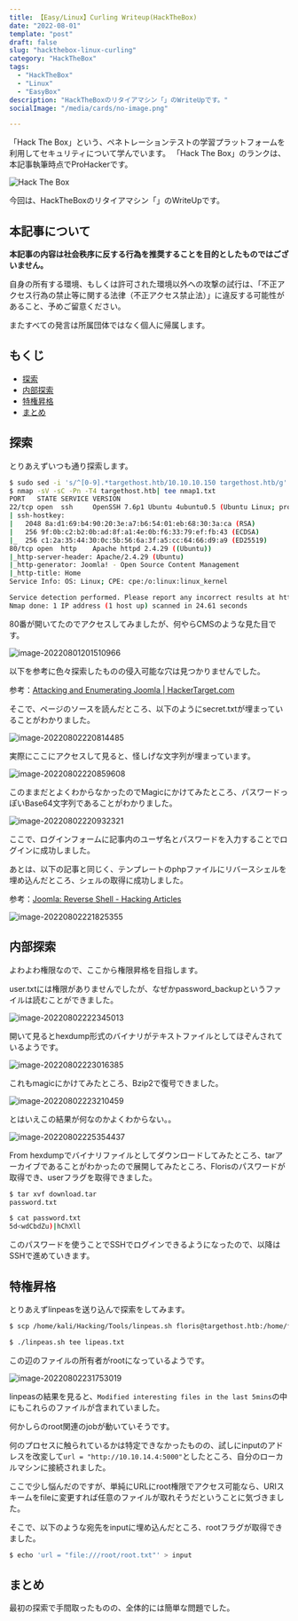 ```yaml
---
title: 【Easy/Linux】Curling Writeup(HackTheBox)
date: "2022-08-01"
template: "post"
draft: false
slug: "hackthebox-linux-curling"
category: "HackTheBox"
tags:
  - "HackTheBox"
  - "Linux"
  - "EasyBox"
description: "HackTheBoxのリタイアマシン「」のWriteUpです。"
socialImage: "/media/cards/no-image.png"

---
```


「Hack The Box」という、ペネトレーションテストの学習プラットフォームを利用してセキュリティについて学んでいます。
「Hack The Box」のランクは、本記事執筆時点でProHackerです。

<img src="../../static/media/2022-08-01-hackthebox-linux-curling/327080.png" alt="Hack The Box">

今回は、HackTheBoxのリタイアマシン「」のWriteUpです。

<!-- omit in toc -->
## 本記事について

**本記事の内容は社会秩序に反する行為を推奨することを目的としたものではございません。**

自身の所有する環境、もしくは許可された環境以外への攻撃の試行は、「不正アクセス行為の禁止等に関する法律（不正アクセス禁止法）」に違反する可能性があること、予めご留意ください。

またすべての発言は所属団体ではなく個人に帰属します。

<!-- omit in toc -->
## もくじ

- [探索](#探索)
- [内部探索](#内部探索)
- [特権昇格](#特権昇格)
- [まとめ](#まとめ)

## 探索

とりあえずいつも通り探索します。

``` bash
$ sudo sed -i 's/^[0-9].*targethost.htb/10.10.10.150 targethost.htb/g' /etc/hosts
$ nmap -sV -sC -Pn -T4 targethost.htb| tee nmap1.txt
PORT   STATE SERVICE VERSION
22/tcp open  ssh     OpenSSH 7.6p1 Ubuntu 4ubuntu0.5 (Ubuntu Linux; protocol 2.0)
| ssh-hostkey: 
|   2048 8a:d1:69:b4:90:20:3e:a7:b6:54:01:eb:68:30:3a:ca (RSA)
|   256 9f:0b:c2:b2:0b:ad:8f:a1:4e:0b:f6:33:79:ef:fb:43 (ECDSA)
|_  256 c1:2a:35:44:30:0c:5b:56:6a:3f:a5:cc:64:66:d9:a9 (ED25519)
80/tcp open  http    Apache httpd 2.4.29 ((Ubuntu))
|_http-server-header: Apache/2.4.29 (Ubuntu)
|_http-generator: Joomla! - Open Source Content Management
|_http-title: Home
Service Info: OS: Linux; CPE: cpe:/o:linux:linux_kernel

Service detection performed. Please report any incorrect results at https://nmap.org/submit/ .
Nmap done: 1 IP address (1 host up) scanned in 24.61 seconds
```

80番が開いてたのでアクセスしてみましたが、何やらCMSのような見た目です。

![image-20220801201510966](../../static/media/2022-08-01-hackthebox-linux-curling/image-20220801201510966.png)

以下を参考に色々探索したものの侵入可能な穴は見つかりませんでした。

参考：[Attacking and Enumerating Joomla | HackerTarget.com](https://hackertarget.com/attacking-enumerating-joomla/)

そこで、ページのソースを読んだところ、以下のようにsecret.txtが埋まっていることがわかりました。

![image-20220802220814485](../../static/media/2022-08-01-hackthebox-linux-curling/image-20220802220814485.png)

実際にここにアクセスして見ると、怪しげな文字列が埋まっています。

![image-20220802220859608](../../static/media/2022-08-01-hackthebox-linux-curling/image-20220802220859608.png)

このままだとよくわからなかったのでMagicにかけてみたところ、パスワードっぽいBase64文字列であることがわかりました。

![image-20220802220932321](../../static/media/2022-08-01-hackthebox-linux-curling/image-20220802220932321.png)

ここで、ログインフォームに記事内のユーザ名とパスワードを入力することでログインに成功しました。

あとは、以下の記事と同じく、テンプレートのphpファイルにリバースシェルを埋め込んだところ、シェルの取得に成功しました。

参考：[Joomla: Reverse Shell - Hacking Articles](https://www.hackingarticles.in/joomla-reverse-shell/)

![image-20220802221825355](../../static/media/2022-08-01-hackthebox-linux-curling/image-20220802221825355.png)

## 内部探索

よわよわ権限なので、ここから権限昇格を目指します。

user.txtには権限がありませんでしたが、なぜかpassword_backupというファイルは読むことができました。

![image-20220802222345013](../../static/media/2022-08-01-hackthebox-linux-curling/image-20220802222345013.png)

開いて見るとhexdump形式のバイナリがテキストファイルとしてほぞんされているようです。

![image-20220802223016385](../../static/media/2022-08-01-hackthebox-linux-curling/image-20220802223016385.png)

これもmagicにかけてみたところ、Bzip2で復号できました。

![image-20220802223210459](../../static/media/2022-08-01-hackthebox-linux-curling/image-20220802223210459.png)

とはいえこの結果が何なのかよくわからない。。

![image-20220802225354437](../../static/media/2022-08-01-hackthebox-linux-curling/image-20220802225354437.png)

From hexdumpでバイナリファイルとしてダウンロードしてみたところ、tarアーカイブであることがわかったので展開してみたところ、Florisのパスワードが取得でき、userフラグを取得できました。

``` bash
$ tar xvf download.tar 
password.txt

$ cat password.txt 
5d<wdCbdZu)|hChXll
```

このパスワードを使うことでSSHでログインできるようになったので、以降はSSHで進めていきます。

## 特権昇格

とりあえずlinpeasを送り込んで探索をしてみます。

``` bash
$ scp /home/kali/Hacking/Tools/linpeas.sh floris@targethost.htb:/home/floris

$ ./linpeas.sh tee lipeas.txt
```

この辺のファイルの所有者がrootになっているようです。

![image-20220802231753019](../../static/media/2022-08-01-hackthebox-linux-curling/image-20220802231753019.png)

linpeasの結果を見ると、`Modified interesting files in the last 5mins`の中にもこれらのファイルが含まれていました。

何かしらのroot関連のjobが動いていそうです。

何のプロセスに触られているかは特定できなかったものの、試しにinputのアドレスを改変して`url = "http://10.10.14.4:5000"`としたところ、自分のローカルマシンに接続されました。

ここで少し悩んだのですが、単純にURLにroot権限でアクセス可能なら、URIスキームをfileに変更すれば任意のファイルが取れそうだということに気づきました。

そこで、以下のような宛先をinputに埋め込んだところ、rootフラグが取得できました。

``` bash
$ echo 'url = "file:///root/root.txt"' > input
```

## まとめ

最初の探索で手間取ったものの、全体的には簡単な問題でした。